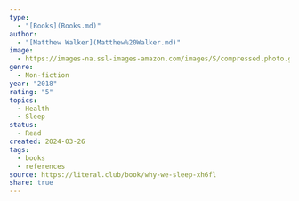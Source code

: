 ```yaml
---
type:
  - "[Books](Books.md)"
author:
  - "[Matthew Walker](Matthew%20Walker.md)"
image:
  - https://images-na.ssl-images-amazon.com/images/S/compressed.photo.goodreads.com/books/1556604137i/34466963.jpg
genre:
  - Non-fiction
year: "2018"
rating: "5"
topics:
  - Health
  - Sleep
status:
  - Read
created: 2024-03-26
tags:
  - books
  - references
source: https://literal.club/book/why-we-sleep-xh6fl
share: true
---
```

